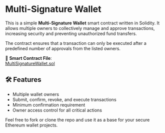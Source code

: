 # Multi-Signature Wallet

This is a simple **Multi-Signature Wallet** smart contract written in Solidity. It allows multiple owners to collectively manage and approve transactions, increasing security and preventing unauthorized fund transfers.

The contract ensures that a transaction can only be executed after a predefined number of approvals from the listed owners.

📄 **Smart Contract File**:  
[MultiSignatureWallet.sol](https://github.com/0xC1ph3r-08/Solidity/blob/main/contracts/MultiSignatureWallet.sol)

## 🛠️ Features

- Multiple wallet owners
- Submit, confirm, revoke, and execute transactions
- Minimum confirmation requirement
- Owner access control for all critical actions

Feel free to fork or clone the repo and use it as a base for your secure Ethereum wallet projects.
